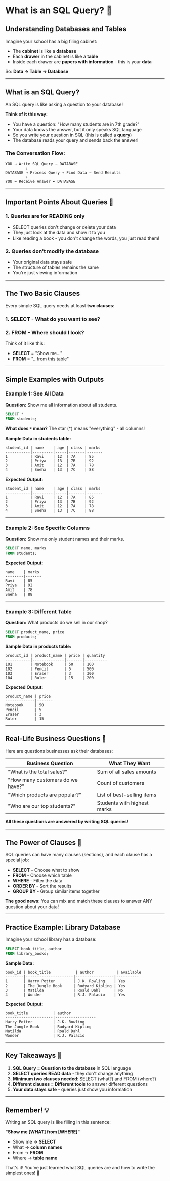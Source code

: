 # What is an SQL Query? 🤔

## Understanding Databases and Tables

Imagine your school has a big filing cabinet:
- The **cabinet** is like a **database** 
- Each **drawer** in the cabinet is like a **table**
- Inside each drawer are **papers with information** - this is your **data**

So: **Data → Table → Database**

---

## What is an SQL Query?

An SQL query is like asking a question to your database!

**Think of it this way:**
- You have a question: "How many students are in 7th grade?"
- Your data knows the answer, but it only speaks SQL language
- So you write your question in SQL (this is called a **query**)
- The database reads your query and sends back the answer!

### The Conversation Flow:

```
YOU → Write SQL Query → DATABASE
         ↓
DATABASE → Process Query → Find Data → Send Results
         ↓
YOU ← Receive Answer ← DATABASE
```

---

## Important Points About Queries 📝

### 1. **Queries are for READING only**
- SELECT queries don't change or delete your data
- They just look at the data and show it to you
- Like reading a book - you don't change the words, you just read them!

### 2. **Queries don't modify the database**
- Your original data stays safe
- The structure of tables remains the same
- You're just viewing information

---

## The Two Basic Clauses

Every simple SQL query needs at least **two clauses**:

### 1. **SELECT** - What do you want to see?
### 2. **FROM** - Where should I look?

Think of it like this:
- **SELECT** = "Show me..."
- **FROM** = "...from this table"

---

## Simple Examples with Outputs

### Example 1: See All Data

**Question:** Show me all information about all students.

```sql
SELECT *
FROM students;
```

**What does `*` mean?** The star (*) means "everything" - all columns!

**Sample Data in students table:**
```
student_id | name    | age | class | marks
-----------|---------|-----|-------|-------
1          | Ravi    | 12  | 7A    | 85
2          | Priya   | 13  | 7B    | 92
3          | Amit    | 12  | 7A    | 78
4          | Sneha   | 13  | 7C    | 88
```

**Expected Output:**
```
student_id | name    | age | class | marks
-----------|---------|-----|-------|-------
1          | Ravi    | 12  | 7A    | 85
2          | Priya   | 13  | 7B    | 92
3          | Amit    | 12  | 7A    | 78
4          | Sneha   | 13  | 7C    | 88
```

---

### Example 2: See Specific Columns

**Question:** Show me only student names and their marks.

```sql
SELECT name, marks
FROM students;
```

**Expected Output:**
```
name    | marks
--------|-------
Ravi    | 85
Priya   | 92
Amit    | 78
Sneha   | 88
```

---

### Example 3: Different Table

**Question:** What products do we sell in our shop?

```sql
SELECT product_name, price
FROM products;
```

**Sample Data in products table:**
```
product_id | product_name | price | quantity
-----------|--------------|-------|----------
101        | Notebook     | 50    | 100
102        | Pencil       | 5     | 500
103        | Eraser       | 3     | 300
104        | Ruler        | 15    | 200
```

**Expected Output:**
```
product_name | price
-------------|-------
Notebook     | 50
Pencil       | 5
Eraser       | 3
Ruler        | 15
```

---

## Real-Life Business Questions 💼

Here are questions businesses ask their databases:

| **Business Question** | **What They Want** |
|----------------------|-------------------|
| "What is the total sales?" | Sum of all sales amounts |
| "How many customers do we have?" | Count of customers |
| "Which products are popular?" | List of best-selling items |
| "Who are our top students?" | Students with highest marks |

**All these questions are answered by writing SQL queries!**

---

## The Power of Clauses 🎯

SQL queries can have many clauses (sections), and each clause has a special job:

- **SELECT** - Choose what to show
- **FROM** - Choose which table
- **WHERE** - Filter the data
- **ORDER BY** - Sort the results
- **GROUP BY** - Group similar items together

**The good news:** You can mix and match these clauses to answer ANY question about your data!

---

## Practice Example: Library Database

Imagine your school library has a database:

```sql
SELECT book_title, author
FROM library_books;
```

**Sample Data:**
```
book_id | book_title           | author          | available
--------|---------------------|-----------------|----------
1       | Harry Potter        | J.K. Rowling    | Yes
2       | The Jungle Book     | Rudyard Kipling | Yes
3       | Matilda             | Roald Dahl      | No
4       | Wonder              | R.J. Palacio    | Yes
```

**Expected Output:**
```
book_title           | author
---------------------|------------------
Harry Potter         | J.K. Rowling
The Jungle Book      | Rudyard Kipling
Matilda              | Roald Dahl
Wonder               | R.J. Palacio
```

---

## Key Takeaways 🌟

1. **SQL Query = Question to the database** in SQL language
2. **SELECT queries READ data** - they don't change anything
3. **Minimum two clauses needed**: SELECT (what?) and FROM (where?)
4. **Different clauses = Different tools** to answer different questions
5. **Your data stays safe** - queries just show you information

---

## Remember! 💡

Writing an SQL query is like filling in this sentence:

**"Show me [WHAT] from [WHERE]"**

- Show me → **SELECT**
- What → **column names**
- From → **FROM**
- Where → **table name**

That's it! You've just learned what SQL queries are and how to write the simplest ones! 🎉
